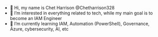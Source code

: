 - 👋 Hi, my name is Chet Harrison @Chetharrison328 
- 👀 I’m interested in everything related to tech, while my main goal is to become an IAM Engineer
- 🌱 I’m currently learning IAM, Automation (PowerShell), Governance, Azure, cybersecurity, AI, etc
<!---
Chetharrison328/Chetharrison328 is a ✨ special ✨ repository because its `README.md` (this file) appears on your GitHub profile.
You can click the Preview link to take a look at your changes.
--->
